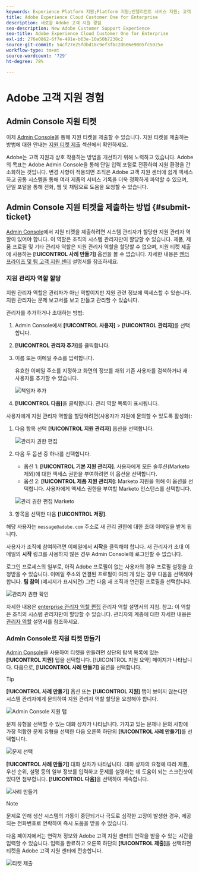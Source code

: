 ```yaml
---
keywords: Experience Platform 지원;Platform 지원;인텔리전트 서비스 지원; 고객 AI 지원; 기여도 AI 지원; RTCDP 지원; 지원 티켓 제출;고객 지원
title: Adobe Experience Cloud Customer One for Enterprise
description: 새로운 Adobe 고객 지원 경험
seo-description: New Adobe Customer Support Experience
seo-title: Adobe Experience Cloud Customer One for Enterprise
exl-id: 276e0862-6f7e-491e-b63e-10a50b7238c2
source-git-commit: 54cf27e25fdbd18c9ef3fbc2d606e9005fc5025e
workflow-type: tm+mt
source-wordcount: '729'
ht-degree: 78%

---
```


# Adobe 고객 지원 경험

## Admin Console 지원 티켓

이제 [Admin Console](https://adminconsole.adobe.com/)을 통해 지원 티켓을 제출할 수 있습니다. 지원 티켓을 제출하는 방법에 대한 안내는 [지원 티켓 제출](#submit-ticket) 섹션에서 확인하세요.

Adobe는 고객 지원과 상호 작용하는 방법을 개선하기 위해 노력하고 있습니다. Adobe의 목표는 Adobe Admin Console을 통해 단일 입력 포털로 전환하여 지원 환경을 간소화하는 것입니다. 변경 사항이 적용되면 조직은 Adobe 고객 지원 센터에 쉽게 액세스하고 공통 시스템을 통해 여러 제품의 서비스 기록을 더욱 정확하게 파악할 수 있으며, 단일 포털을 통해 전화, 웹 및 채팅으로 도움을 요청할 수 있습니다.

## Admin Console 지원 티켓을 제출하는 방법 {#submit-ticket}

[Admin Console](https://adminconsole.adobe.com/)에서 지원 티켓을 제출하려면 시스템 관리자가 할당한 지원 관리자 역할이 있어야 합니다. 이 역할은 조직의 시스템 관리자만이 할당할 수 있습니다. 제품, 제품 프로필 및 기타 관리자 역할은 지원 관리자 역할을 할당할 수 없으며, 지원 티켓 제출에 사용하는 **[!UICONTROL 사례 만들기]** 옵션을 볼 수 없습니다. 자세한 내용은 [엔터프라이즈 및 팀 고객 지원 센터](customer-care.md) 설명서를 참조하세요.

### 지원 관리자 역할 할당

지원 관리자 역할은 관리자가 아닌 역할이지만 지원 관련 정보에 액세스할 수 있습니다. 지원 관리자는 문제 보고서를 보고 만들고 관리할 수 있습니다.

관리자를 추가하거나 초대하는 방법:

1. Admin Console에서 **[!UICONTROL 사용자]** > **[!UICONTROL 관리자]**&#x200B;를 선택합니다.
1. **[!UICONTROL 관리자 추가]**&#x200B;를 클릭합니다.
1. 이름 또는 이메일 주소를 입력합니다.

   유효한 이메일 주소를 지정하고 화면의 정보를 채워 기존 사용자를 검색하거나 새 사용자를 추가할 수 있습니다.

   ![책임자 추가](assets/admin-console-add-admin.png)

1. **[!UICONTROL 다음]**&#x200B;을 클릭합니다. 관리 역할 목록이 표시됩니다.

사용자에게 지원 관리자 역할을 할당하려면(사용자가 지원에 문의할 수 있도록 활성화):

1. 다음 항목 선택 **[!UICONTROL 지원 관리자]** 옵션을 선택합니다.

   ![관리자 권한 편집](assets/edit-admin-rights.png)

1. 다음 두 옵션 중 하나를 선택합니다.

   * 옵션 1: **[!UICONTROL 기본 지원 관리자]**. 사용자에게 모든 솔루션(Marketo 제외)에 대한 액세스 권한을 부여하려면 이 옵션을 선택합니다.
   * 옵션 2: **[!UICONTROL 제품 지원 관리자]**: Marketo 지원을 위해 이 옵션을 선택합니다. 사용자에게 액세스 권한을 부여할 Marketo 인스턴스를 선택합니다.

   ![관리 권한 편집 Marketo](assets/edit-admin-rights-advanced.png)

1. 항목을 선택한 다음 **[!UICONTROL 저장]**.

해당 사용자는 `message@adobe.com` 주소로 새 관리 권한에 대한 초대 이메일을 받게 됩니다.

사용자가 조직에 참여하려면 이메일에서 **시작**&#x200B;을 클릭해야 합니다. 새 관리자가 초대 이메일의 **시작** 링크를 사용하지 않은 경우 Admin Console에 로그인할 수 없습니다.

로그인 프로세스의 일부로, 아직 Adobe 프로필이 없는 사용자의 경우 프로필 설정을 요청받을 수 있습니다. 이메일 주소와 연결된 프로필이 여러 개 있는 경우 다음을 선택해야 합니다. **팀 참여** (메시지가 표시되면) 그런 다음 새 조직과 연관된 프로필을 선택합니다.

![관리자 권한 확인](assets/admin-rights-confirmation.png)

자세한 내용은 [enterprise 관리자 역할 편집](admin-roles.md#add-enterprise-role) 관리자 역할 설명서의 지침. 참고: 이 역할은 조직의 시스템 관리자만이 할당할 수 있습니다. 관리자의 계층에 대한 자세한 내용은 [관리자 역할](admin-roles.md) 설명서를 참조하세요.

### Admin Console로 지원 티켓 만들기

[Admin Console](https://adminconsole.adobe.com/)을 사용하여 티켓을 만들려면 상단의 탐색 목록에 있는 **[!UICONTROL 지원]** 탭을 선택합니다. [!UICONTROL 지원 요약] 페이지가 나타납니다. 다음으로, **[!UICONTROL 사례 만들기]** 옵션을 선택합니다.

>[!TIP]
>
> **[!UICONTROL 사례 만들기]** 옵션 또는 **[!UICONTROL 지원]** 탭이 보이지 않는다면 시스템 관리자에게 문의하여 지원 관리자 역할 할당을 요청해야 합니다.

![Admin Console 지원 탭](./assets/Support.png)

문제 유형을 선택할 수 있는 대화 상자가 나타납니다. 가지고 있는 문제나 문의 사항에 가장 적합한 문제 유형을 선택한 다음 오른쪽 하단의 **[!UICONTROL 사례 만들기]**&#x200B;를 선택합니다.

![문제 선택](./assets/select-case-type.png)

**[!UICONTROL 사례 만들기]** 대화 상자가 나타납니다. 대화 상자의 요청에 따라 제품, 우선 순위, 설명 등의 일부 정보를 입력하고 문제를 설명하는 데 도움이 되는 스크린샷이 있다면 첨부합니다. **[!UICONTROL 다음]**&#x200B;을 선택하여 계속합니다.

![사례 만들기](./assets/create_case.png)

>[!NOTE]
>
> 문제로 인해 생산 시스템의 가동이 중단되거나 극도로 심각한 고장이 발생한 경우, 제공되는 전화번호로 연락하여 즉시 도움을 받을 수 있습니다.

다음 페이지에서는 연락처 정보와 Adobe 고객 지원 센터의 연락을 받을 수 있는 시간을 입력할 수 있습니다. 입력을 완료하고 오른쪽 하단의 **[!UICONTROL 제출]**&#x200B;을 선택하면 티켓을 Adobe 고객 지원 센터에 전송합니다.

![티켓 제출](./assets/submit_case.png)

<!--

## What About the Legacy Systems?

New Tickets/Cases will no longer be able to be submitted in legacy systems as of May 11th.  The [Admin Console](https://adminconsole.adobe.com/) will be used to submit new tickets/cases.

### Existing Tickets/Cases

* Between May 11th and May 20th the legacy systems will remain available to work existing tickets/cases to completion.
* Beginning May 20th the support team will migrate remaining open cases from the legacy systems to the new support experience.  You will receive an email notification regarding how to contact support to continue to work these cases.
-->
